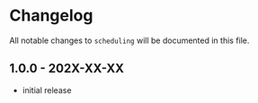 # Changelog

All notable changes to `scheduling` will be documented in this file.

## 1.0.0 - 202X-XX-XX

- initial release
